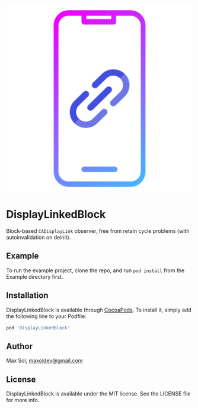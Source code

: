<p align="center"><img src="icon.png" alt="icon"/></p>

# DisplayLinkedBlock

Block-based `CADisplayLink` observer, free from retain cycle problems (with autoinvalidation on deinit).

## Example

To run the example project, clone the repo, and run `pod install` from the Example directory first.

## Installation

DisplayLinkedBlock is available through [CocoaPods](https://cocoapods.org). To install
it, simply add the following line to your Podfile:

```ruby
pod 'DisplayLinkedBlock'
```

## Author

Max Sol, maxoldev@gmail.com

## License

DisplayLinkedBlock is available under the MIT license. See the LICENSE file for more info.
